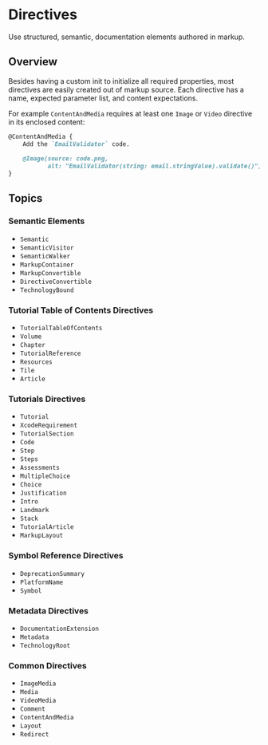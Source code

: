 # Directives

Use structured, semantic, documentation elements authored in markup.

## Overview

Besides having a custom init to initialize all required properties, most directives are easily created out of markup source. Each directive has a name, expected parameter list, and content expectations.

For example ``ContentAndMedia`` requires at least one `Image` or `Video` directive in its enclosed content:

```markdown
@ContentAndMedia {
    Add the `EmailValidator` code.
         
    @Image(source: code.png,
           alt: "EmailValidator(string: email.stringValue).validate()")
}
```

## Topics

### Semantic Elements

- ``Semantic``
- ``SemanticVisitor``
- ``SemanticWalker``
- ``MarkupContainer``
- ``MarkupConvertible``
- ``DirectiveConvertible``
- ``TechnologyBound``

### Tutorial Table of Contents Directives

- ``TutorialTableOfContents``
- ``Volume``
- ``Chapter``
- ``TutorialReference``
- ``Resources``
- ``Tile``
- ``Article``

### Tutorials Directives

- ``Tutorial``
- ``XcodeRequirement``
- ``TutorialSection``
- ``Code``
- ``Step``
- ``Steps``
- ``Assessments``
- ``MultipleChoice``
- ``Choice``
- ``Justification``
- ``Intro``
- ``Landmark``
- ``Stack``
- ``TutorialArticle``
- ``MarkupLayout``


### Symbol Reference Directives

- ``DeprecationSummary``
- ``PlatformName``
- ``Symbol``

### Metadata Directives

- ``DocumentationExtension``
- ``Metadata``
- ``TechnologyRoot``

### Common Directives

- ``ImageMedia``
- ``Media``
- ``VideoMedia``
- ``Comment``
- ``ContentAndMedia``
- ``Layout``
- ``Redirect``

<!-- Copyright (c) 2021 Apple Inc and the Swift Project authors. All Rights Reserved. -->
